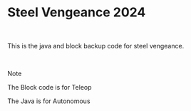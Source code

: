 # Steel Vengeance 2024

<br>

This is the java and block backup code for steel vengeance.

<br>

> [!NOTE]  
> The Block code is for Teleop
> 
> The Java is for Autonomous
